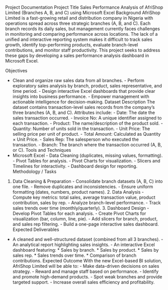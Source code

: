 Project Documentation
Project Title
Sales Performance Analysis of AfriShop Limited (Branches A, B, and C) using Microsoft Excel
Background
AfriShop Limited is a fast-growing retail and distribution company in Nigeria with operations spread
across three strategic branches (A, B, and C). Each branch records its daily sales, but management
currently faces challenges in monitoring and comparing performance across locations. The lack of a
unified and interactive reporting system makes it difficult to track sales growth, identify
top-performing products, evaluate branch-level contributions, and monitor staff productivity. This
project seeks to address these gaps by developing a sales performance analysis dashboard in
Microsoft Excel.

Objectives
- Clean and organize raw sales data from all branches. - Perform exploratory sales analysis by
branch, product, sales representative, and time period. - Design interactive Excel dashboards that
provide clear insights into business performance. - Empower management with actionable
intelligence for decision-making.
Dataset Description
The dataset contains transaction-level sales records from the company’s three branches (A, B, and
C). Attributes include: - Date: The date the sales transaction occurred. - Invoice No: A unique
identifier assigned to each transaction. - Product: The name/description of the product sold. -
Quantity: Number of units sold in the transaction. - Unit Price: The selling price per unit of product. -
Total Amount: Calculated as Quantity × Unit Price. - Sales Rep: The salesperson who executed the
transaction. - Branch: The branch where the transaction occurred (A, B, or C).
Tools and Techniques
- Microsoft Excel - Data Cleaning (duplicates, missing values, formatting). - Pivot Tables for
analysis. - Pivot Charts for visualization. - Slicers and Timelines for interactivity. - Dashboard design
for reporting.
Methodology / Tasks
1. Data Cleaning & Preparation - Consolidate branch datasets (A, B, C) into one file. - Remove
duplicates and inconsistencies. - Ensure uniform formatting (dates, numbers, product names). 2.
Data Analysis - Compute key metrics: total sales, average transaction value, product contribution,
sales by rep. - Analyze branch-level performance. - Track sales trends over time
(monthly/quarterly). 3. Dashboard Design - Develop Pivot Tables for each analysis. - Create Pivot
Charts for visualization (bar, column, line, pie). - Add slicers for branch, product, and sales rep
filtering. - Build a one-page interactive sales dashboard.
Expected Deliverables
- A cleaned and well-structured dataset (combined from all 3 branches). - An analytical report
highlighting sales insights. - An interactive Excel dashboard featuring: * Sales by branch. * Sales by
product. * Sales by sales rep. * Sales trends over time. * Comparison of branch contributions.
Expected Outcome
With the new Excel-based BI solution, AfriShop Limited will be able to: - Make data-driven decisions
on sales strategy. - Reward and manage staff based on performance. - Identify and promote
high-demand products. - Spot weak branches and provide targeted support. - Increase overall sales
efficiency and profitability.
